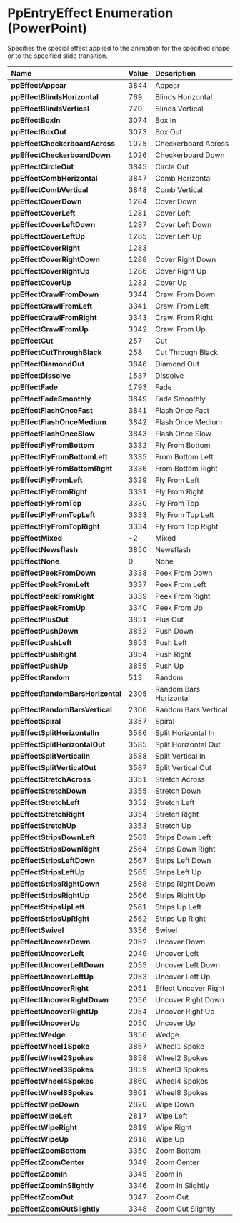 
# PpEntryEffect Enumeration (PowerPoint)

Specifies the special effect applied to the animation for the specified shape or to the specified slide transition.



|**Name**|**Value**|**Description**|
|:-----|:-----|:-----|
| **ppEffectAppear**|3844|Appear|
| **ppEffectBlindsHorizontal**|769|Blinds Horizontal|
| **ppEffectBlindsVertical**|770|Blinds Vertical|
| **ppEffectBoxIn**|3074|Box In|
| **ppEffectBoxOut**|3073|Box Out|
| **ppEffectCheckerboardAcross**|1025|Checkerboard Across|
| **ppEffectCheckerboardDown**|1026|Checkerboard Down|
| **ppEffectCircleOut**|3845|Circle Out|
| **ppEffectCombHorizontal**|3847|Comb Horizontal|
| **ppEffectCombVertical**|3848|Comb Vertical|
| **ppEffectCoverDown**|1284|Cover Down|
| **ppEffectCoverLeft**|1281|Cover Left|
| **ppEffectCoverLeftDown**|1287|Cover Left Down|
| **ppEffectCoverLeftUp**|1285|Cover Left Up|
| **ppEffectCoverRight**|1283||
| **ppEffectCoverRightDown**|1288|Cover Right Down|
| **ppEffectCoverRightUp**|1286|Cover Right Up|
| **ppEffectCoverUp**|1282|Cover Up|
| **ppEffectCrawlFromDown**|3344|Crawl From Down|
| **ppEffectCrawlFromLeft**|3341|Crawl From Left|
| **ppEffectCrawlFromRight**|3343|Crawl From Right|
| **ppEffectCrawlFromUp**|3342|Crawl From Up|
| **ppEffectCut**|257|Cut|
| **ppEffectCutThroughBlack**|258|Cut Through Black|
| **ppEffectDiamondOut**|3846|Diamond Out|
| **ppEffectDissolve**|1537|Dissolve|
| **ppEffectFade**|1793|Fade|
| **ppEffectFadeSmoothly**|3849|Fade Smoothly|
| **ppEffectFlashOnceFast**|3841|Flash Once Fast|
| **ppEffectFlashOnceMedium**|3842|Flash Once Medium|
| **ppEffectFlashOnceSlow**|3843|Flash Once Slow|
| **ppEffectFlyFromBottom**|3332|Fly From Bottom|
| **ppEffectFlyFromBottomLeft**|3335|From Bottom Left|
| **ppEffectFlyFromBottomRight**|3336|From Bottom Right|
| **ppEffectFlyFromLeft**|3329|Fly From Left|
| **ppEffectFlyFromRight**|3331|Fly From Right|
| **ppEffectFlyFromTop**|3330|Fly From Top|
| **ppEffectFlyFromTopLeft**|3333|Fly From Top Left|
| **ppEffectFlyFromTopRight**|3334|Fly From Top Right|
| **ppEffectMixed**|-2|Mixed|
| **ppEffectNewsflash**|3850|Newsflash|
| **ppEffectNone**|0|None|
| **ppEffectPeekFromDown**|3338|Peek From Down|
| **ppEffectPeekFromLeft**|3337|Peek From Left|
| **ppEffectPeekFromRight**|3339|Peek From Right|
| **ppEffectPeekFromUp**|3340|Peek From Up|
| **ppEffectPlusOut**|3851|Plus Out|
| **ppEffectPushDown**|3852|Push Down|
| **ppEffectPushLeft**|3853|Push Left|
| **ppEffectPushRight**|3854|Push Right|
| **ppEffectPushUp**|3855|Push Up|
| **ppEffectRandom**|513|Random|
| **ppEffectRandomBarsHorizontal**|2305|Random Bars Horizontal|
| **ppEffectRandomBarsVertical**|2306|Random Bars Vertical|
| **ppEffectSpiral**|3357|Spiral|
| **ppEffectSplitHorizontalIn**|3586|Split Horizontal In|
| **ppEffectSplitHorizontalOut**|3585|Split Horizontal Out|
| **ppEffectSplitVerticalIn**|3588|Split Vertical In|
| **ppEffectSplitVerticalOut**|3587|Split Vertical Out|
| **ppEffectStretchAcross**|3351|Stretch Across|
| **ppEffectStretchDown**|3355|Stretch Down|
| **ppEffectStretchLeft**|3352|Stretch Left|
| **ppEffectStretchRight**|3354|Stretch Right|
| **ppEffectStretchUp**|3353|Stretch Up|
| **ppEffectStripsDownLeft**|2563|Strips Down Left|
| **ppEffectStripsDownRight**|2564|Strips Down Right|
| **ppEffectStripsLeftDown**|2567|Strips Left Down|
| **ppEffectStripsLeftUp**|2565|Strips Left Up|
| **ppEffectStripsRightDown**|2568|Strips Right Down|
| **ppEffectStripsRightUp**|2566|Strips Right Up|
| **ppEffectStripsUpLeft**|2561|Strips Up Left|
| **ppEffectStripsUpRight**|2562|Strips Up Right|
| **ppEffectSwivel**|3356|Swivel|
| **ppEffectUncoverDown**|2052|Uncover Down|
| **ppEffectUncoverLeft**|2049|Uncover Left|
| **ppEffectUncoverLeftDown**|2055|Uncover Left Down|
| **ppEffectUncoverLeftUp**|2053|Uncover Left Up|
| **ppEffectUncoverRight**|2051|Effect Uncover Right|
| **ppEffectUncoverRightDown**|2056|Uncover Right Down|
| **ppEffectUncoverRightUp**|2054|Uncover Right Up|
| **ppEffectUncoverUp**|2050|Uncover Up|
| **ppEffectWedge**|3856|Wedge|
| **ppEffectWheel1Spoke**|3857|Wheel1 Spoke|
| **ppEffectWheel2Spokes**|3858|Wheel2 Spokes|
| **ppEffectWheel3Spokes**|3859|Wheel3 Spokes|
| **ppEffectWheel4Spokes**|3860|Wheel4 Spokes|
| **ppEffectWheel8Spokes**|3861|Wheel8 Spokes|
| **ppEffectWipeDown**|2820|Wipe Down|
| **ppEffectWipeLeft**|2817|Wipe Left|
| **ppEffectWipeRight**|2819|Wipe Right|
| **ppEffectWipeUp**|2818|Wipe Up|
| **ppEffectZoomBottom**|3350|Zoom Bottom|
| **ppEffectZoomCenter**|3349|Zoom Center|
| **ppEffectZoomIn**|3345|Zoom In|
| **ppEffectZoomInSlightly**|3346|Zoom In Slightly|
| **ppEffectZoomOut**|3347|Zoom Out|
| **ppEffectZoomOutSlightly**|3348|Zoom Out Slightly|
